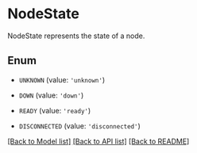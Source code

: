 # NodeState

NodeState represents the state of a node.

## Enum

* `UNKNOWN` (value: `'unknown'`)

* `DOWN` (value: `'down'`)

* `READY` (value: `'ready'`)

* `DISCONNECTED` (value: `'disconnected'`)

[[Back to Model list]](../README.md#documentation-for-models) [[Back to API list]](../README.md#documentation-for-api-endpoints) [[Back to README]](../README.md)


